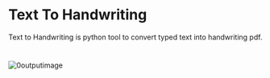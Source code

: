 # Text To Handwriting

Text to Handwriting is python tool to convert typed text into handwriting pdf.

#

![0outputimage](https://user-images.githubusercontent.com/29058050/132758138-07c0e49a-0cc3-4537-a398-30be3e325a3c.png)

